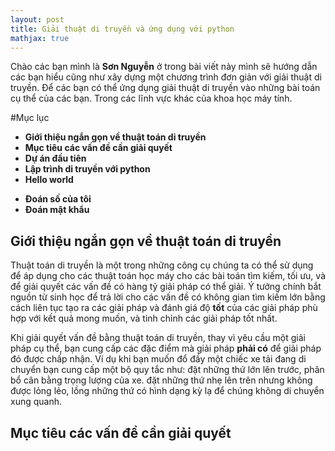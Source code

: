 ```yaml
---
layout: post
title: Giải thuật di truyền và ứng dụng với python
mathjax: true
---
```


Chào các bạn mình là **Sơn Nguyễn** ở trong bài viết này mình sẽ hướng dẫn các bạn hiểu cũng như xây dựng một chương trình đơn giản với giải thuật di truyền. Để các bạn có thể ứng dụng giải thuật di truyền vào những bài toán cụ thể của các bạn. Trong các lĩnh vực khác của khoa học máy tính.

#Mục lục
+ **Giới thiệu ngắn gọn về thuật toán di truyền**
+ **Mục tiêu các vấn đề cần giải quyết**
+ **Dự án đầu tiên**
+ **Lập trình di truyền với python**
+ **Hello world**
- **Đoán số của tôi**
- **Đoán mật khẩu**


## Giới thiệu ngắn gọn về thuật toán di truyền
Thuật toán di truyền là một trong những công cụ chúng ta có thể sử dụng để áp dụng cho các thuật toán học máy cho các bài toán tìm kiếm, tối ưu, và để giải quyết các vấn đề có hàng tỷ giải pháp có thể giải. Ý tưởng chính bắt nguồn từ sinh học để trả lời cho các vấn đề có không gian tìm kiếm lớn bằng cách liên tục tạo ra các giải pháp và đánh giá độ **tốt** của các giải pháp phù hợp với kết quả mong muốn, và tinh chỉnh các giải pháp tốt nhất.

Khi giải quyết vấn đề bằng thuật toán di truyền, thay vì yêu cầu một giải pháp cụ thể, bạn cung cấp các đặc điểm mà giải pháp **phải có** để giải pháp đó được chấp nhận. Ví dụ khi bạn muốn đổ đầy một chiếc xe tải đang di chuyển bạn cung cấp một bộ quy tắc như: đặt những thứ lớn lên trước, phân bổ cân bằng trọng lượng của xe. đặt những thứ nhẹ lên trên nhưng không được lỏng lẻo, lồng những thứ có hình dạng kỳ lạ để chúng không di chuyển xung quanh.


## Mục tiêu các vấn đề cần giải quyết
